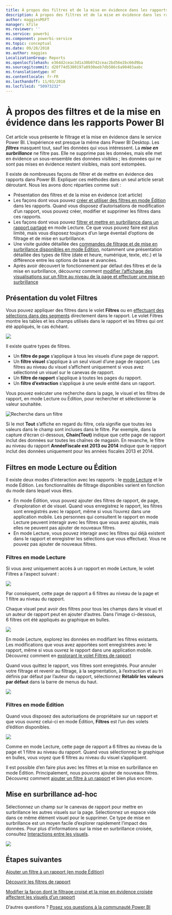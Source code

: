 ```yaml
---
title: À propos des filtres et de la mise en évidence dans les rapports Power BI
description: À propos des filtres et de la mise en évidence dans les rapports Power BI
author: maggiesMSFT
manager: kfile
ms.reviewer: ''
ms.service: powerbi
ms.component: powerbi-service
ms.topic: conceptual
ms.date: 09/28/2018
ms.author: maggies
LocalizationGroup: Reports
ms.openlocfilehash: e364d2ceac3d1a30b0742ceac2bd56e2bc66d9ba
ms.sourcegitcommit: d20f74d5300197a0930eeb7db586c6a90403aabc
ms.translationtype: HT
ms.contentlocale: fr-FR
ms.lasthandoff: 11/03/2018
ms.locfileid: "50973232"
---
```

# <a name="about-filters-and-highlighting-in-power-bi-reports"></a>À propos des filtres et de la mise en évidence dans les rapports Power BI
 Cet article vous présente le filtrage et la mise en évidence dans le service Power BI. L’expérience est presque la même dans Power BI Desktop. Les ***filtres*** masquent tout, sauf les données qui vous intéressent. La ***mise en surbrillance*** ne filtre pas. Elle ne supprime pas les données, mais elle met en évidence un sous-ensemble des données visibles ; les données qui ne sont pas mises en évidence restent visibles, mais sont estompées.

Il existe de nombreuses façons de filtrer et de mettre en évidence des rapports dans Power BI. Expliquer ces méthodes dans un seul article serait déroutant. Nous les avons donc réparties comme suit :

* Présentation des filtres et de la mise en évidence (cet article)
* Les façons dont vous pouvez [créer et utiliser des filtres en mode Édition](power-bi-report-add-filter.md) dans les rapports. Quand vous disposez d’autorisations de modification d’un rapport, vous pouvez créer, modifier et supprimer les filtres dans ces rapports.
* Les façons dont vous pouvez [filtrer et mettre en surbrillance dans un rapport partagé](consumer/end-user-reading-view.md) en mode Lecture. Ce que vous pouvez faire est plus limité, mais vous disposez toujours d’un large éventail d’options de filtrage et de mise en surbrillance.  
* Une visite guidée détaillée des [commandes de filtrage et de mise en surbrillance disponibles en mode Édition](consumer/end-user-report-filter.md), notamment une présentation détaillée des types de filtre (date et heure, numérique, texte, etc.) et la différence entre les options de base et avancées.
* Après avoir découvert le fonctionnement par défaut des filtres et de la mise en surbrillance, découvrez comment [modifier l’affichage des visualisations sur un filtre au niveau de la page et effectuer une mise en surbrillance](consumer/end-user-interactions.md)

## <a name="intro-to-the-filters-pane"></a>Présentation du volet Filtres

Vous pouvez appliquer des filtres dans le volet **Filtres** ou en [effectuant des sélections dans des segments](visuals/power-bi-visualization-slicers.md) directement dans le rapport. Le volet Filtres montre les tables et les champs utilisés dans le rapport et les filtres qui ont été appliqués, le cas échéant. 

![](media/power-bi-reports-filters-and-highlighting/power-bi-add-filter-reading-view.png)

Il existe quatre types de filtres.

- Un **filtre de page** s’applique à tous les visuels d’une page de rapport.     
- Un **filtre visuel** s’applique à un seul visuel d’une page de rapport. Les filtres au niveau du visuel s’affichent uniquement si vous avez sélectionné un visuel sur le canevas de rapport.    
- Un **filtre de rapport** s’applique à toutes les pages du rapport.    
- Un **filtre d’extraction** s’applique à une seule entité dans un rapport.    

Vous pouvez exécuter une recherche dans la page, le visuel et les filtres de rapport, en mode Lecture ou Édition, pour rechercher et sélectionner la valeur souhaitée. 

![Recherche dans un filtre](media/power-bi-reports-filters-and-highlighting/power-bi-search-filter.png)

Si le mot **Tout** s’affiche en regard du filtre, cela signifie que toutes les valeurs dans le champ sont incluses dans le filtre.  Par exemple, dans la capture d’écran ci-dessous, **Chain(Tout)** indique que cette page de rapport inclut des données sur toutes les chaînes de magasin.  En revanche, le filtre au niveau du rapport **AnnéeFiscale est 2013 ou 2014** indique que le rapport inclut des données uniquement pour les années fiscales 2013 et 2014.

## <a name="filters-in-reading-or-editing-view"></a>Filtres en mode Lecture ou Édition
Il existe deux modes d’interaction avec les rapports : le [mode Lecture](consumer/end-user-reading-view.md) et le mode Édition. Les fonctionnalités de filtrage disponibles varient en fonction du mode dans lequel vous êtes.

* En mode Édition, vous pouvez ajouter des filtres de rapport, de page, d’exploration et de visuel. Quand vous enregistrez le rapport, les filtres sont enregistrés avec le rapport, même si vous l’ouvrez dans une application mobile. Les personnes qui consultent le rapport en mode Lecture peuvent interagir avec les filtres que vous avez ajoutés, mais elles ne peuvent pas ajouter de nouveaux filtres.
* En mode Lecture, vous pouvez interagir avec les filtres qui déjà existent dans le rapport et enregistrer les sélections que vous effectuez. Vous ne pouvez pas ajouter de nouveaux filtres.

### <a name="filters-in-reading-view"></a>Filtres en mode Lecture
Si vous avez uniquement accès à un rapport en mode Lecture, le volet Filtres a l’aspect suivant :

![](media/power-bi-reports-filters-and-highlighting/power-bi-filter-reading-view.png)

Par conséquent, cette page de rapport a 6 filtres au niveau de la page et 1 filtre au niveau du rapport.

Chaque visuel peut avoir des filtres pour tous les champs dans le visuel et un auteur de rapport peut en ajouter d’autres. Dans l’image ci-dessous, 6 filtres ont été appliqués au graphique en bulles.

![](media/power-bi-reports-filters-and-highlighting/power-bi-filter-visual-level.png)

En mode Lecture, explorez les données en modifiant les filtres existants. Les modifications que vous avez apportées sont enregistrées avec le rapport, même si vous ouvrez le rapport dans une application mobile. Découvrez comment en [explorant le volet Filtres de rapport](consumer/end-user-report-filter.md)

Quand vous quittez le rapport, vos filtres sont enregistrés. Pour annuler votre filtrage et revenir au filtrage, à la segmentation, à l’extraction et au tri définis par défaut par l’auteur du rapport, sélectionnez **Rétablir les valeurs par défaut** dans la barre de menus du haut.

![](media/power-bi-reports-filters-and-highlighting/power-bi-reset-to-default.png)

### <a name="filters-in-editing-view"></a>Filtres en mode Édition
Quand vous disposez des autorisations de propriétaire sur un rapport et que vous ouvrez celui-ci en mode Édition, **Filtres** est l’un des volets d’édition disponibles.

![](media/power-bi-reports-filters-and-highlighting/power-bi-add-filter-editing-view.png)

Comme en mode Lecture, cette page de rapport a 6 filtres au niveau de la page et 1 filtre au niveau du rapport. Quand vous sélectionnez le graphique en bulles, vous voyez que 6 filtres au niveau du visuel s’appliquent.

Il est possible d’en faire plus avec les filtres et la mise en surbrillance en mode Édition. Principalement, nous pouvons ajouter de nouveaux filtres. Découvrez comment [ajouter un filtre à un rapport](power-bi-report-add-filter.md) et bien plus encore.

## <a name="ad-hoc-highlighting"></a>Mise en surbrillance ad-hoc
Sélectionnez un champ sur le canevas de rapport pour mettre en surbrillance les autres visuels sur la page. Sélectionnez un espace vide dans ce même élément visuel pour le supprimer. Ce type de mise en surbrillance est un moyen facile d’explorer rapidement l’impact des données. Pour plus d’informations sur la mise en surbrillance croisée, consultez [Interactions entre les visuels](consumer/end-user-interactions.md).

![](media/power-bi-reports-filters-and-highlighting/power-bi-adhoc-filter.gif)


## <a name="next-steps"></a>Étapes suivantes
[Ajouter un filtre à un rapport (en mode Édition)](power-bi-report-add-filter.md)

[Découvrir les filtres de rapport](consumer/end-user-report-filter.md)

[Modifier la façon dont le filtrage croisé et la mise en évidence croisée affectent les visuels d’un rapport](consumer/end-user-interactions.md)

D’autres questions ? [Posez vos questions à la communauté Power BI](http://community.powerbi.com/)

